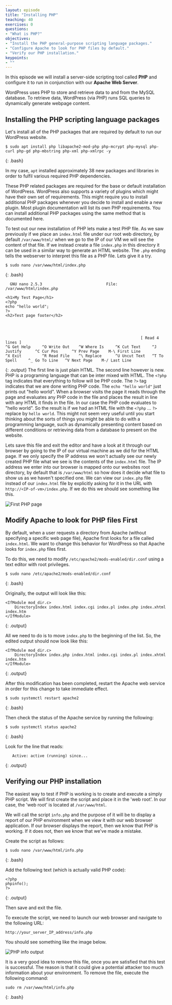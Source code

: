 ```yaml
---
layout: episode
title: "Installing PHP"
teaching: 40
exercises: 0
questions:
- "What is PHP?"
objectives:
- "Install the PHP general-purpose scripting language packages."
- "Configure Apache to look for PHP files by default."
- "Verify our PHP installation."
keypoints:
- ""
---
```


In this episode we will install a server-side scripting tool called **PHP** and configure it to run in conjunction with our **Apache Web Server**.

WordPress uses PHP to store and retrieve data to and from the MySQL database. To retrieve data, WordPress (via PHP) runs SQL queries to dynamically generate webpage content.

## Installing the PHP scripting language packages

Let's install all of the PHP packages that are required by default to run our WordPress website.

~~~
$ sudo apt install php libapache2-mod-php php-mcrypt php-mysql php-curl php-gd php-mbstring php-xml php-xmlrpc -y
~~~
{: .bash}

In my case, `apt` installed approximately 38 new packages and libraries in order to fulfil various required PHP dependencies.

These PHP related packages are required for the base or default installation of WordPress. WordPress also supports a variety of plugins which might have their own set of requirements. This might require you to install additional PHP packages whenever you decide to install and enable a new plugin. Most plugin documentation will list its own PHP requirements. You can install additional PHP packages using the same method that is documented here.

To test out our new installation of PHP lets make a test PHP file. As we saw previously if we place an `index.html` file under our root web directory, by default `/var/www/html/` when we go to the IP of our VM we will see the content of that file. If we instead create a file `index.php` in this directory it can be used in a similar way to generate an HTML website. The `.php` ending tells the webserver to interpret this file as a PHP file. Lets give it a try.
~~~
$ sudo nano /var/www/html/index.php
~~~
{: .bash}
~~~
  GNU nano 2.5.3                            File: /var/www/html/index.php

<h1>My Test Page</h1>
<?php
echo "hello world";
?>
<h2>Test page footer</h2>




                                                           [ Read 4 lines ]
^G Get Help     ^O Write Out    ^W Where Is     ^K Cut Text     ^J Justify      ^C Cur Pos      ^Y Prev Page    M-\ First Line
^X Exit         ^R Read File    ^\ Replace      ^U Uncut Text   ^T To Spell     ^_ Go To Line   ^V Next Page    M-/ Last Line
~~~
{: .output}
The first line is just plain HTML. The second line however is new. PHP is a programing language that can be inter mixed with HTML. The `<?php` tag indicates that everything to follow will be PHP code. The `?>` tag indicates that we are done writing PHP code. The `echo "hello world"` just prints out "hello world". When a browser visits the page it reads through the page and evaluates any PHP code in the file and places the result in line with any HTML it finds in the file. In our case the PHP code evaluates to "hello world". So the result is if we had an HTML file with the `<?php` ... `?>` replace by `hello world`. This might not seem very useful until you start thinking about the sorts of things you might be able to do with a programming language, such as dynamically presenting content based on different conditions or retrieving data from a database to present on the website.

Lets save this file and exit the editor and have a look at it through our browser by going to the IP of our virtual machine as we did for the HTML page. If we only specify the IP address we won't actually see our newly created PHP file what we see is the contents of the `index.html` file. The IP address we enter into our browser is mapped onto our websites root directory, by default that is `/var/www/html` so how does it decide what file to show us as we haven't specified one. We can view our `index.php` file instead of our `index.html` file by explicitly asking for it in the URL with `http://<IP-of-vm>/index.php`. If we do this we should see something like this.

![First PHP page](../fig/web-screens/first-php-page.png)



## Modify Apache to look for PHP files First

By default, when a user requests a directory from Apache (without specifying a specific web page file), Apache first looks for a file called `index.html`. We want to change this behavior for WordPress so that Apache looks for `index.php` files first.  

To do this, we need to modify `/etc/apache2/mods-enabled/dir.conf` using a text editor with root privileges.  

~~~
$ sudo nano /etc/apache2/mods-enabled/dir.conf
~~~
{: .bash}

Originally, the output will look like this:

~~~
<IfModule mod_dir.c>
    DirectoryIndex index.html index.cgi index.pl index.php index.xhtml index.htm
</IfModule>
~~~
{: .output}

All we need to do is to move `index.php` to the beginning of the list. So, the edited output should now look like this:

~~~
<IfModule mod_dir.c>
    DirectoryIndex index.php index.html index.cgi index.pl index.xhtml index.htm
</IfModule>
~~~
{: .output}

After this modification has been completed, restart the Apache web service in order for this change to take immediate effect.

~~~
$ sudo systemctl restart apache2
~~~
{: .bash}

Then check the status of the Apache service by running the following:

~~~
$ sudo systemctl status apache2
~~~
{: .bash}

Look for the line that reads:

~~~
   Active: active (running) since...
~~~
{: .output}


## Verifying our PHP installation

The easiest way to test if PHP is working is to create and execute a simply PHP script. We will first create the script and place it in the 'web root'. In our case, the 'web root' is located at `/var/www/html`.  

We will call the script `info.php` and the purpose of it will be to display a report of our PHP environment when we view it with our web browser application. If our browser displays the report, then we know that PHP is working. If it does not, then we know that we've made a mistake.

Create the script as follows:

~~~
$ sudo nano /var/www/html/info.php
~~~
{: .bash}

Add the following text (which is actually valid PHP code):

~~~
<?php
phpinfo();
?>
~~~
{: .output}

Then save and exit the file.  

To execute the script, we need to launch our web browser and navigate to the following URL:  

`http://your_server_IP_address/info.php`  

You should see something like the image below.

<img src="../fig/web-screens/php_info_output.png" alt="PHP info output"/>

It is a very good idea to remove this file, once you are satisfied that this test is successful. The reason is that it could give a potential attacker too much information about your environment. To remove the file, execute the following command:

~~~
sudo rm /var/www/html/info.php
~~~
{: .bash}
